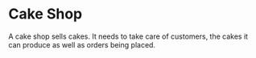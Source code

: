 # Cake Shop
A cake shop sells cakes. It needs to take care of customers, the cakes it can produce as well as orders being placed.
